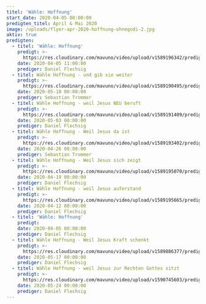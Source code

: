 ```yaml
---
titel: 'Wähle: Hoffnung'
start_date: 2020-04-05 00:00:00
predigten_titel: April & Mai 2020
image: /uploads/flyer-apr-2020-hoffnung-ohnegodi-2.jpg
aktiv: true
predigten:
  - titel: 'Wähle: Hoffnung'
    predigt: >-
      https://res.cloudinary.com/mavuno/video/upload/v1589196342/predigten/W%C3%A4hle%20Hoffnung/2020-04-05_GoDi_Mavuno_Berlin_-_W%C3%A4hle_Hoffnung.mp3
    date: 2020-04-05 11:00:00
    prediger: Daniel Flechsig
  - titel: Wähle Hoffnung - und gib sie weiter
    predigt: >-
      https://res.cloudinary.com/mavuno/video/upload/v1589190495/predigten/W%C3%A4hle%20Hoffnung/2020-05-10_GoDi_Mavuno_Berlin_-_W%C3%A4hle_Hoffnung_-_und_gib_sie_weiter.mp3
    date: 2020-05-10 00:00:00
    prediger: Sebastian Trommer
  - titel: Wähle Hoffnung - weil Jesus NEU beruft
    predigt: >-
      https://res.cloudinary.com/mavuno/video/upload/v1589191409/predigten/W%C3%A4hle%20Hoffnung/2020-05-03_GoDi_Mavuno_Berlin_-_W%C3%A4hle_Hoffnung_6_-_Weil_Jesus_neu_beruft.mp3
    date: 2020-05-03 00:00:00
    prediger: Daniel Flechsig
  - titel: Wähle Hoffnung - Weil Jesus da ist
    predigt: >-
      https://res.cloudinary.com/mavuno/video/upload/v1589193402/predigten/W%C3%A4hle%20Hoffnung/2020-04-26_GoDi_Mavuno_Berlin_-_W%C3%A4hle_Hoffnung_4_-_Weil_Jesus_da_ist.mp3
    date: 2020-04-26 00:00:00
    prediger: Sebastian Trommer
  - titel: Wähle Hoffnung - Weil Jesus sich zeigt
    predigt: >-
      https://res.cloudinary.com/mavuno/video/upload/v1589195070/predigten/W%C3%A4hle%20Hoffnung/2020-04-19_GoDi_Mavuno_Berlin_-_W%C3%A4hle_Hoffnung_3_-_Weil_Jesus_sich_zeigt.mp3
    date: 2020-04-19 00:00:00
    prediger: Daniel Flechsig
  - titel: Wähle Hoffnung - weil Jesus auferstand
    predigt: >-
      https://res.cloudinary.com/mavuno/video/upload/v1589195665/predigten/W%C3%A4hle%20Hoffnung/2020-04-12_GoDi_Mavuno_Berlin_-_W%C3%A4hle_Hoffnung_2_-_Weil_Jesus_auferstand_Ostersonntag.mp3
    date: 2020-04-12 00:00:00
    prediger: Daniel Flechsig
  - titel: 'Wähle: Hoffnung'
    predigt:
    date: 2020-04-05 00:00:00
    prediger: Daniel Flechsig
  - titel: Wähle Hoffnung - Weil Jesus Kraft schenkt
    predigt: >-
      https://res.cloudinary.com/mavuno/video/upload/v1589886377/predigten/W%C3%A4hle%20Hoffnung/2020-05-17_Mavuno_Berlin_-_W%C3%A4hle_Hoffnung_7_-_Weil_Jesus_Kraft_schenkt.mp3
    date: 2020-05-17 00:00:00
    prediger: Daniel Flechsig
  - titel: Wähle Hoffnung - weil Jesus zur Rechten Gottes sitzt
    predigt: >-
      https://res.cloudinary.com/mavuno/video/upload/v1590745603/predigten/W%C3%A4hle%20Hoffnung/2020-05-24_GoDi_Mavuno_Berlin_-_W%C3%A4hle_Hoffnung_8_-_Weil_Jesus_zur_Rechten_Gottes_sitzt.mp3
    date: 2020-05-24 00:00:00
    prediger: Daniel Flechsig
---
```


